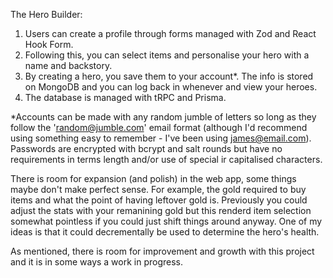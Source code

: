 The Hero Builder:
1. Users can create a profile through forms managed with Zod and React Hook Form.
2. Following this, you can select items and personalise your hero with a name and backstory.
3. By creating a hero, you save them to your account*. The info is stored on MongoDB and you can log back in whenever and view your heroes. 
4. The database is managed with tRPC and Prisma.


*Accounts can be made with any random jumble of letters so long as they follow the 'random@jumble.com' email format (although I'd recommend using something easy to remember - I've been using james@email.com). Passwords are encrypted with bcrypt and salt rounds but have no requirements in terms length and/or use of special ir capitalised characters.


There is room for expansion (and polish) in the web app, some things maybe don't make perfect sense. For example, the gold required to buy items and what the point of having leftover gold is. Previously you could adjust the stats with your remanining gold but this renderd item selection somewhat pointless if you could just shift things around anyway. One of my ideas is that it could decrementally be used to determine the hero's health.

As mentioned, there is room for improvement and growth with this project and it is in some ways a work in progress. 
